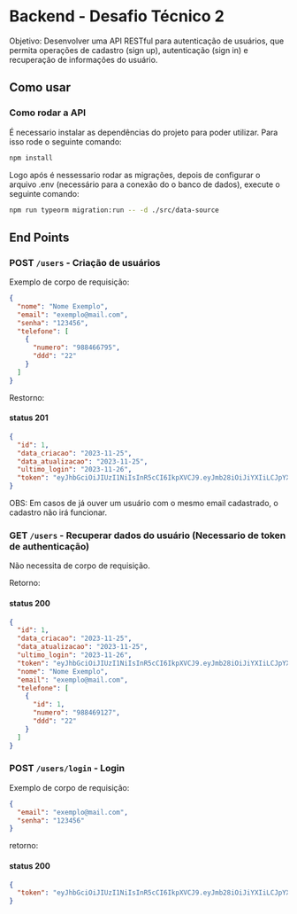 # Backend - Desafio Técnico 2

Objetivo:
Desenvolver uma API RESTful para autenticação de usuários, que permita operações de cadastro (sign up), autenticação (sign in) e recuperação de informações do usuário.

## Como usar

### Como rodar a API

É necessario instalar as dependências do projeto para poder utilizar. Para isso rode o seguinte comando:

```bash
npm install
```

Logo após é nessessario rodar as migrações, depois de configurar o arquivo .env (necessário para a conexão do o banco de dados), execute o seguinte comando:

```bash
npm run typeorm migration:run -- -d ./src/data-source
```

## End Points

### POST `/users` - Criação de usuários

Exemplo de corpo de requisição:

```json
{
  "nome": "Nome Exemplo",
  "email": "exemplo@mail.com",
  "senha": "123456",
  "telefone": [
    {
      "numero": "988466795",
      "ddd": "22"
    }
  ]
}
```

Restorno:

#### status 201

```json
{
  "id": 1,
  "data_criacao": "2023-11-25",
  "data_atualizacao": "2023-11-25",
  "ultimo_login": "2023-11-26",
  "token": "eyJhbGciOiJIUzI1NiIsInR5cCI6IkpXVCJ9.eyJmb28iOiJiYXIiLCJpYXQiOjE3MDA5NjU1NDcsImV4cCI6MTcwMDk2NzM0Nywic3ViIjoiMSJ9.I5vAxIGy3dRH7G5JVmSwnRyjot4lHwpjCYX_5OhRRGw"
}
```

OBS: Em casos de já ouver um usuário com o mesmo email cadastrado, o cadastro não irá funcionar.

### GET `/users` - Recuperar dados do usuário (Necessario de token de authenticação)

Não necessita de corpo de requisição.

Retorno:

#### status 200

```json
{
  "id": 1,
  "data_criacao": "2023-11-25",
  "data_atualizacao": "2023-11-25",
  "ultimo_login": "2023-11-26",
  "token": "eyJhbGciOiJIUzI1NiIsInR5cCI6IkpXVCJ9.eyJmb28iOiJiYXIiLCJpYXQiOjE3MDA5NjU1NDcsImV4cCI6MTcwMDk2NzM0Nywic3ViIjoiMSJ9.I5vAxIGy3dRH7G5JVmSwnRyjot4lHwpjCYX_5OhRRGw",
  "nome": "Nome Exemplo",
  "email": "exemplo@mail.com",
  "telefone": [
    {
      "id": 1,
      "numero": "988469127",
      "ddd": "22"
    }
  ]
}
```

### POST `/users/login` - Login

Exemplo de corpo de requisição:

```json
{
  "email": "exemplo@mail.com",
  "senha": "123456"
}
```

retorno:

#### status 200

```json
{
  "token": "eyJhbGciOiJIUzI1NiIsInR5cCI6IkpXVCJ9.eyJmb28iOiJiYXIiLCJpYXQiOjE3MDA5NjYxMjAsImV4cCI6MTcwMDk2NzkyMCwic3ViIjoiMSJ9.ZWlZ1daED4Uydfinqou7uXf7mxMhcdmJswslobrvEZo"
}
```
